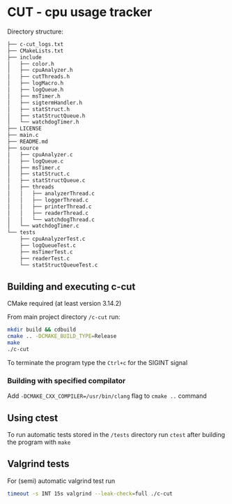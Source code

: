 # CUT - cpu usage tracker

Directory structure:
```bash
├── c-cut_logs.txt
├── CMakeLists.txt
├── include
│   ├── color.h
│   ├── cpuAnalyzer.h
│   ├── cutThreads.h
│   ├── logMacro.h
│   ├── logQueue.h
│   ├── msTimer.h
│   ├── sigtermHandler.h
│   ├── statStruct.h
│   ├── statStructQueue.h
│   └── watchdogTimer.h
├── LICENSE
├── main.c
├── README.md
├── source
│   ├── cpuAnalyzer.c
│   ├── logQueue.c
│   ├── msTimer.c
│   ├── statStruct.c
│   ├── statStructQueue.c
│   ├── threads
│   │   ├── analyzerThread.c
│   │   ├── loggerThread.c
│   │   ├── printerThread.c
│   │   ├── readerThread.c
│   │   └── watchdogThread.c
│   └── watchdogTimer.c
└── tests
    ├── cpuAnalyzerTest.c
    ├── logQueueTest.c
    ├── msTimerTest.c
    ├── readerTest.c
    └── statStructQueueTest.c
```

## Building and executing c-cut

CMake required (at least version 3.14.2)

From main project directory `/c-cut` run:
```bash
mkdir build && cdbuild
cmake .. -DCMAKE_BUILD_TYPE=Release
make
./c-cut
```

To terminate the program type the `Ctrl+c` for the SIGINT signal

### Building with specified compilator

Add `-DCMAKE_CXX_COMPILER=/usr/bin/clang` flag to `cmake ..` command

## Using ctest

To run automatic tests stored in the `/tests` directory run `ctest` after building the program with `make`

## Valgrind tests

For (semi) automatic valgrind test run 
```bash
timeout -s INT 15s valgrind --leak-check=full ./c-cut
```